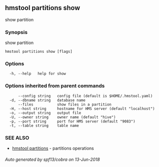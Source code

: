 ## hmstool partitions show

show partition

### Synopsis

show partition

```
hmstool partitions show [flags]
```

### Options

```
  -h, --help   help for show
```

### Options inherited from parent commands

```
      --config string   config file (default is $HOME/.hmstool.yaml)
  -d, --dbname string   database name
      --files           show files in a partition
  -H, --host string     hostname for HMS server (default "localhost")
  -o, --output string   output file
  -U, --owner string    owner name (default "hive")
  -p, --port string     port for HMS server (default "9083")
  -t, --table string    table name
```

### SEE ALSO

* [hmstool partitions](hmstool_partitions.md)	 - partitions operations

###### Auto generated by spf13/cobra on 13-Jun-2018
